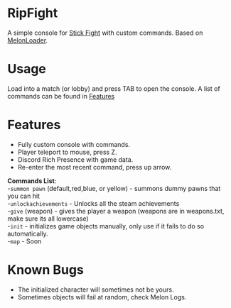 # RipFight
A simple console for [Stick Fight](https://store.steampowered.com/app/674940/Stick_Fight_The_Game/) with custom commands. Based on [MelonLoader](https://melonwiki.xyz/#/).

# Usage
Load into a match (or lobby) and press TAB to open the console. A list of commands can be found in [Features](#features)

# Features
- Fully custom console with commands.
- Player teleport to mouse, press Z.
- Discord Rich Presence with game data.  
- Re-enter the most recent command, press up arrow.

__Commands List__:  
-``summon pawn`` (default,red,blue, or yellow) - summons dummy pawns that you can hit  
-``unlockachievements`` - Unlocks all the steam achievements  
-``give`` (weapon) - gives the player a weapon (weapons are in weapons.txt, make sure its all lowercase)  
-``init`` - initializes game objects manually, only use if it fails to do so automatically.  
-``map`` - Soon

# Known Bugs  
- The initialized character will sometimes not be yours.  
- Sometimes objects will fail at random, check Melon Logs.
